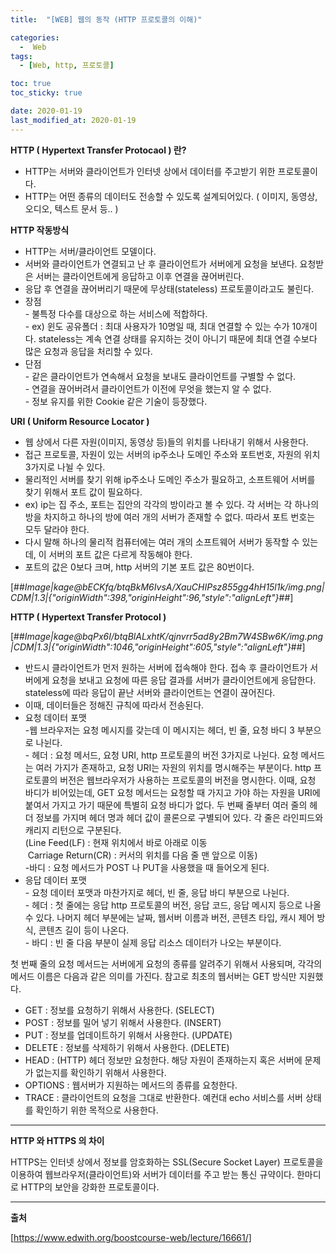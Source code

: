 ```yaml
---
title:  "[WEB] 웹의 동작 (HTTP 프로토콜의 이해)" 

categories:
  -  Web
tags:
  - [Web, http, 프로토콜]

toc: true
toc_sticky: true

date: 2020-01-19
last_modified_at: 2020-01-19
---
```


**HTTP ( Hypertext Transfer Protocaol ) 란?** 

-   HTTP는 서버와 클라이언트가 인터넷 상에서 데이터를 주고받기 위한 프로토콜이다.
-   HTTP는 어떤 종류의 데이터도 전송할 수 있도록 설계되어있다. ( 이미지, 동영상, 오디오, 텍스트 문서 등.. )

**HTTP 작동방식**

-   HTTP는 서버/클라이언트 모델이다. 
-   서버와 클라이언트가 연결되고 난 후 클라이언트가 서버에게 요청을 보낸다. 요청받은 서버는 클라이언트에게 응답하고 이후 연결을 끊어버린다. 
-   응답 후 연결을 끊어버리기 때문에 무상태(stateless) 프로토콜이라고도 불린다.
-   장점  
    \- 불특정 다수를 대상으로 하는 서비스에 적합하다.  
    \- ex) 윈도 공유폴더 : 최대 사용자가 10명일 때, 최대 연결할 수 있는 수가 10개이다. stateless는 계속 연결 상태를 유지하는 것이 아니기 때문에 최대 연결 수보다 많은 요청과 응답을 처리할 수 있다.
-   단점  
    \- 같은 클라이언트가 연속해서 요청을 보내도 클라이언트를 구별할 수 없다.  
    \- 연결을 끊어버려서 클라이언트가 이전에 무엇을 했는지 알 수 없다.  
    \- 정보 유지를 위한 Cookie 같은 기술이 등장했다.

**URI ( Uniform Resource Locator )**

-   웹 상에서 다른 자원(이미지, 동영상 등)들의 위치를 나타내기 위해서 사용한다.
-   접근 프로토콜, 자원이 있는 서버의 ip주소나 도메인 주소와 포트번호, 자원의 위치 3가지로 나뉠 수 있다.
-   물리적인 서버를 찾기 위해 ip주소나 도메인 주소가 필요하고, 소프트웨어 서버를 찾기 위해서 포트 값이 필요하다.
-   ex) ip는 집 주소, 포트는 집안의 각각의 방이라고 볼 수 있다. 각 서버는 각 하나의 방을 차지하고 하나의 방에 여러 개의 서버가 존재할 수 없다. 따라서 포트 번호는 모두 달라야 한다.
-   다시 말해 하나의 물리적 컴퓨터에는 여러 개의 소프트웨어 서버가 동작할 수 있는데, 이 서버의 포트 값은 다르게 작동해야 한다.
-   포트의 값은 0보다 크며, http 서버의 기본 포트 값은 80번이다.

[##_Image|kage@bECKfq/btqBkM6IvsA/XauCHIPsz855gg4hH15l1k/img.png|CDM|1.3|{"originWidth":398,"originHeight":96,"style":"alignLeft"}_##]

**HTTP ( Hypertext Transfer Protocol )**

[##_Image|kage@bqPx6I/btqBlALxhtK/qjnvrr5ad8y2Bm7W4SBw6K/img.png|CDM|1.3|{"originWidth":1046,"originHeight":605,"style":"alignLeft"}_##]

-   반드시 클라이언트가 먼저 원하는 서버에 접속해야 한다. 접속 후 클라이언트가 서버에게 요청을 보내고 요청에 따른 응답 결과를 서버가 클라이언트에게 응답한다. stateless에 따라 응답이 끝난 서버와 클라이언트는 연결이 끊어진다.
-   이때, 데이터들은 정해진 규칙에 따라서 전송된다.
-   요청 데이터 포맷  
    \-웹 브라우저는 요청 메시지를 갖는데 이 메시지는 헤더, 빈 줄, 요청 바디 3 부분으로 나뉜다.  
    \- 헤더 : 요청 메서드, 요청 URI, http 프로토콜의 버전 3가지로 나뉜다. 요청 메서드는 여러 가지가 존재하고, 요청 URI는 자원의 위치를 명시해주는 부분이다. http 프로토콜의 버전은 웹브라우저가 사용하는 프로토콜의 버전을 명시한다. 이때, 요청 바디가 비어있는데, GET 요청 메서드는 요청할 때 가지고 가야 하는 자원을 URI에 붙여서 가지고 가기 때문에 특별히 요청 바디가 없다. 두 번째 줄부터 여러 줄의 헤더 정보를 가지며 헤더 명과 헤더 값이 콜론으로 구별되어 있다. 각 줄은 라인피드와 캐리지 리턴으로 구분된다.  
    (Line Feed(LF) : 현재 위치에서 바로 아래로 이동  
     Carriage Return(CR) : 커서의 위치를 다음 줄 맨 앞으로 이동)  
    \-바디 : 요청 메서드가 POST 나 PUT을 사용했을 때 들어오게 된다.
-   응답 데이터 포맷  
    \- 요청 데이터 포맷과 마찬가지로 헤더, 빈 줄, 응답 바디 부분으로 나뉜다.   
    \- 헤더 : 첫 줄에는 응답 http 프로토콜의 버전, 응답 코드, 응답 메시지 등으로 나올 수 있다. 나머지 헤더 부분에는 날짜, 웹서버 이름과 버전, 콘텐츠 타입, 캐시 제어 방식, 콘텐츠 길이 등이 나온다.  
    \- 바디 : 빈 줄 다음 부분이 실제 응답 리소스 데이터가 나오는 부분이다. 

첫 번째 줄의 요청 메서드는 서버에게 요청의 종류를 알려주기 위해서 사용되며, 각각의 메서드 이름은 다음과 같은 의미를 가진다. 참고로 최초의 웹서버는 GET 방식만 지원했다.

-   GET : 정보를 요청하기 위해서 사용한다. (SELECT)
-   POST : 정보를 밀어 넣기 위해서 사용한다. (INSERT)
-   PUT : 정보를 업데이트하기 위해서 사용한다. (UPDATE)
-   DELETE : 정보를 삭제하기 위해서 사용한다. (DELETE)
-   HEAD : (HTTP) 헤더 정보만 요청한다. 해당 자원이 존재하는지 혹은 서버에 문제가 없는지를 확인하기 위해서 사용한다.
-   OPTIONS : 웹서버가 지원하는 메서드의 종류를 요청한다.
-   TRACE : 클라이언트의 요청을 그대로 반환한다. 예컨대 echo 서비스를 서버 상태를 확인하기 위한 목적으로 사용한다. 

---

**HTTP 와 HTTPS 의 차이** 

HTTPS는 인터넷 상에서 정보를 암호화하는 SSL(Secure Socket Layer) 프로토콜을 이용하여 웹브라우저(클라이언트)와 서버가 데이터를 주고 받는 통신 규약이다. 한마디로 HTTP의 보안을 강화한 프로토콜이다. 

---

**출처**

[https://www.edwith.org/boostcourse-web/lecture/16661/]
